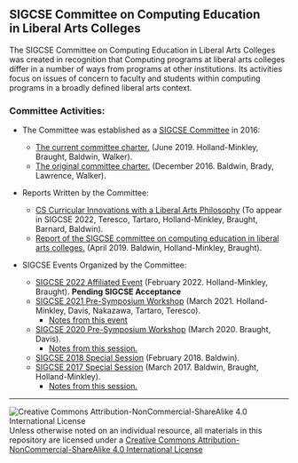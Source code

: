 ## SIGCSE Committee on Computing Education<br>in Liberal Arts Colleges

The SIGCSE Committee on Computing Education in Liberal Arts Colleges was created in recognition that Computing programs at liberal arts colleges differ in a number of ways from programs at other institutions. Its activities focus on issues of concern to faculty and students within computing programs in a broadly defined liberal arts context.

### Committee Activities:

* The Committee was established as a [SIGCSE Committee](https://sigcse.org/programs/committees/) in 2016:
  * [The current committee charter.](https://sigcse.org/files/documents/pdfs/SIGCSECommitteeReports/Liberal%20Arts%20Computing%20Education%20Committee%20Charter%202019.pdf) (June 2019. Holland-Minkley, Braught, Baldwin, Walker).
  * [The original committee charter.](https://sigcse.org/programs/committees/liberal.html) (December 2016. Baldwin, Brady, Lawrence, Walker).

* Reports Written by the Committee:
  * [CS Curricular Innovations with a Liberal Arts Philosophy]() (To appear in SIGCSE 2022, Teresco, Tartaro, Holland-Minkley, Braught, Barnard, Baldwin).
  * [Report of the SIGCSE committee on computing education in liberal arts colleges.](https://dl.acm.org/doi/10.1145/3314027) (April 2019. Baldwin, Holland-Minkley, Braught).

* SIGCSE Events Organized by the Committee:
  * [SIGCSE 2022 Affiliated Event](https://computing-in-the-liberal-arts.github.io/SIGCSE2022-Affiliated-Event/) (February 2022. Holland-Minkley, Braught). __Pending SIGCSE Acceptance__
  * [SIGCSE 2021 Pre-Symposium Workshop](https://computing-in-the-liberal-arts.github.io/SIGCSE2021-PreSymposium-Event/) (March 2021. Holland-Minkley, Davis, Nakazawa, Tartaro, Teresco).
    * [Notes from this event](https://docs.google.com/document/d/1rESaoGZCh6l0IzJG1Tk33iheaNHkFHzyMmdmhjSG86Q)
  * [SIGCSE 2020 Pre-Symposium Workshop](https://computing-in-the-liberal-arts.github.io/SIGCSE2020-PreSymposium-Event/) (March 2020. Braught, Davis).
    * [Notes from this session.](https://docs.google.com/document/d/1hU-t9R_ZyXdVnF1eRRL_o_YQ_eeRtxX2a95AS6tgTPw/edit?usp=sharing)
  * [SIGCSE 2018 Special Session](https://dl.acm.org/doi/10.1145/3159450.3159639) (February 2018. Baldwin).
  * [SIGCSE 2017 Special Session](https://dl.acm.org/doi/abs/10.1145/3017680.3017806) (March 2017. Baldwin, Braught, Holland-Minkley).
    * [Notes from this session.](https://docs.google.com/document/d/1BIvw0w7vryA1qA-TwJ1TK_fWjDHH7H7H6LyXVPObKhc)
___
![Creative Commons Attribution-NonCommercial-ShareAlike 4.0 International License](https://i.creativecommons.org/l/by-nc-sa/4.0/88x31.png "Creative Commons Attribution-NonCommercial-ShareAlike 4.0 International License") Unless otherwise noted on an individual resource, all materials in this repository are licensed under a [Creative Commons Attribution-NonCommercial-ShareAlike 4.0 International License](http://creativecommons.org/licenses/by-nc-sa/4.0/)
